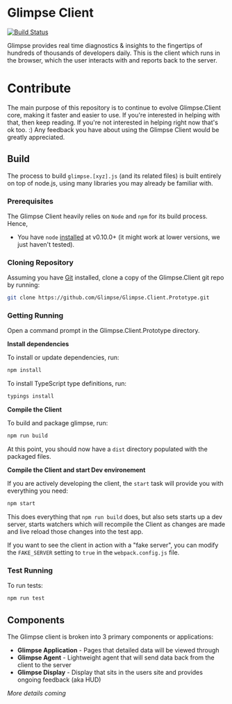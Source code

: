 # Glimpse Client

[![Build Status](https://travis-ci.org/Glimpse/Glimpse.Client.Prototype.svg?branch=master)](https://travis-ci.org/Glimpse/Glimpse.Client.Prototype)

Glimpse provides real time diagnostics & insights to the fingertips of
hundreds of thousands of developers daily. This is the client which runs in the
browser, which the user interacts with and reports back to the server.

# Contribute

The main purpose of this repository is to continue to evolve Glimpse.Client core,
making it faster and easier to use. If you're interested in helping with
that, then keep reading. If you're not interested in helping right now that's
ok too. :) Any feedback you have about using the Glimpse Client would be
greatly appreciated.

## Build

The process to build `glimpse.[xyz].js` (and its related files) is built
entirely on top of node.js, using many libraries you may already be familiar
 with.

### Prerequisites

The Glimpse Client heavily relies on `Node` and `npm` for its
build process. Hence,

* You have `node` [installed](nodejs.org) at v0.10.0+ (it might work at lower versions, we just haven't tested).

### Cloning Repository

Assuming you have [Git](http://git-scm.com/) installed, clone a copy of the
Glimpse.Client git repo by running:

```sh
git clone https://github.com/Glimpse/Glimpse.Client.Prototype.git
```

### Getting Running

Open a command prompt in the Glimpse.Client.Prototype directory.

**Install dependencies**

To install or update dependencies, run:

```sh
npm install
```

To install TypeScript type definitions, run:

```sh
typings install
```

**Compile the Client**

To build and package glimpse, run:

```sh
npm run build
```

At this point, you should now have a `dist` directory populated
with the packaged files.

**Compile the Client and start Dev environement**

If you are actively developing the client, the `start` task will provide you with
everything you need:

```sh
npm start
```

This does everything that `npm run build` does, but also sets starts up a dev
server, starts watchers which will recompile the Client as changes are made and
live reload those changes into the test app.

If you want to see the client in action with a "fake server", you can modify the `FAKE_SERVER` setting  to `true` in the `webpack.config.js` file.

### Test Running

To run tests:

```sh
npm run test
```

## Components

The Glimpse client is broken into 3 primary components or applications:

 - **Glimpse Application** - Pages that detailed data will be viewed through
 - **Glimpse Agent** - Lightweight agent that will send data back from the client to the server
 - **Glimpse Display** - Display that sits in the users site and provides ongoing feedback (aka HUD)

 *More details coming*
